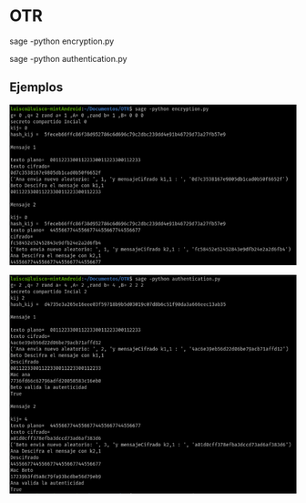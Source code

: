 # OTR

sage -python encryption.py


sage -python authentication.py


## Ejemplos

![Encryp](assets/encry.png?raw=true "Encry")


![Encryp](assets/auth.png?raw=true "Auth")

